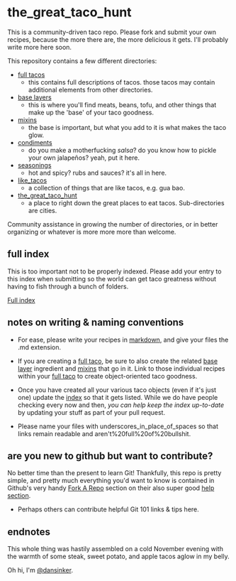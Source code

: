 the_great_taco_hunt
=========

This is a community-driven taco repo. Please fork and submit your own recipes, because the more there are, the more delicious it gets. I'll probably write more here soon.

This repository contains a few different directories:

* [full tacos](/full_tacos)
    * this contains full descriptions of tacos. those tacos may contain additional elements from other directories.
* [base layers](/base_layers)
    * this is where you'll find meats, beans, tofu, and other things that make up the 'base' of your taco goodness.
* [mixins](/mixins)
    * the base is important, but what you add to it is what makes the taco glow.
* [condiments](/condiments)
    * do you make a motherfucking *salsa*? do you know how to pickle your own jalapeños? yeah, put it here.
* [seasonings](/seasonings)
    * hot and spicy? rubs and sauces? it's all in here.
* [like_tacos](/like_tacos)
    * a collection of things that are like tacos, e.g. gua bao.
* [the_great_taco_hunt](/the_great_taco_hunt)
    * a place to right down the great places to eat tacos. Sub-directories are cities. 
    
Community assistance in growing the number of directories, or in better organizing or whatever is more more more than welcome.

full index
----------

This is too important not to be properly indexed. Please add your entry to this index when submitting so the world can get taco greatness without having to fish through a bunch of folders. 

[Full index](INDEX.md)


notes on writing & naming conventions
-------------------------------------

* For ease, please write your recipes in [markdown](http://daringfireball.net/projects/markdown/), and give your files the .md extension.

* If you are creating a [full taco](/full_tacos), be sure to also create the related [base layer](/base_layers) ingredient and [mixins](/mixins) that go in it. Link to those individual recipes within your [full taco](/full_tacos) to create object-oriented taco goodness.

* Once you have created all your various taco objects (even if it's just one) update the [index](INDEX.md) so that it gets listed. While we do have people checking every now and then, *you can help keep the index up-to-date* by updating your stuff as part of your pull request.

* Please name your files with underscores_in_place_of_spaces so that links remain readable and aren't%20full%20of%20bullshit. 
  

are you new to github but want to contribute?
------------------------------------------------------

No better time than the present to learn Git! Thankfully, this repo is pretty simple, and pretty much everything you'd want to know is contained in Github's very handy [Fork A Repo](https://help.github.com/articles/fork-a-repo) section on their also super good [help section](https://help.github.com).

* Perhaps others can contribute helpful Git 101 links & tips here.

endnotes
--------

This whole thing was hastily assembled on a cold November evening with the warmth of some steak, sweet potato, and apple tacos aglow in my belly.

Oh hi, I'm [@dansinker](https://www.twitter.com/dansinker).
